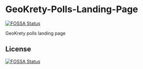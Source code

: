 # GeoKrety-Polls-Landing-Page
[![FOSSA Status](https://app.fossa.io/api/projects/git%2Bgithub.com%2Fgeokrety%2FGeoKrety-Polls-Landing-Page.svg?type=shield)](https://app.fossa.io/projects/git%2Bgithub.com%2Fgeokrety%2FGeoKrety-Polls-Landing-Page?ref=badge_shield)

GeoKrety polls landing page


## License
[![FOSSA Status](https://app.fossa.io/api/projects/git%2Bgithub.com%2Fgeokrety%2FGeoKrety-Polls-Landing-Page.svg?type=large)](https://app.fossa.io/projects/git%2Bgithub.com%2Fgeokrety%2FGeoKrety-Polls-Landing-Page?ref=badge_large)